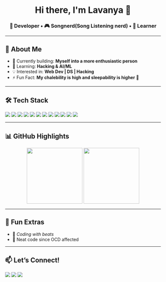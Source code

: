 <!-- Title -->
<h1 align="center">Hi there, I'm Lavanya 👋</h1>
<h3 align="center">🚀 Developer • 🎮 Songnerd(Song Listening nerd) • 🌱 Learner</h3>

---

## 🌟 About Me
- 🔭 Currently building: **Myself into a more enthusiastic person**  
- 🌱 Learning: **Hacking & AI/ML**  
- 💡 Interested in: **Web Dev | DS | Hacking**  
- ⚡ Fun Fact: **My chalebility is high and sleepability is higher** 🔧  

---

## 🛠️ Tech Stack
<p>
<img src="https://img.shields.io/badge/C-A8B9CC?style=for-the-badge&logo=c&logoColor=white"/>
<img src="https://img.shields.io/badge/C++-00599C?style=for-the-badge&logo=cplusplus&logoColor=white"/> 
<img src="https://img.shields.io/badge/Java-007396?style=for-the-badge&logo=java&logoColor=white"/>
<img src="https://img.shields.io/badge/Python-3776AB?style=for-the-badge&logo=python&logoColor=white"/>  
<img src="https://img.shields.io/badge/HTML5-E34F26?style=for-the-badge&logo=html5&logoColor=white"/>
<img src="https://img.shields.io/badge/CSS3-1572B6?style=for-the-badge&logo=css3&logoColor=white"/>
<img src="https://img.shields.io/badge/JavaScript-F7DF1E?style=for-the-badge&logo=javascript&logoColor=black"/>
<img src="https://img.shields.io/badge/Git-F05032?style=for-the-badge&logo=git&logoColor=white"/>
<img src="https://img.shields.io/badge/Node.js-339933?style=for-the-badge&logo=node.js&logoColor=white"/>  
<img src="https://img.shields.io/badge/MySQL-4479A1?style=for-the-badge&logo=mysql&logoColor=white"/>  
<img src="https://img.shields.io/badge/Express.js-000000?style=for-the-badge&logo=express&logoColor=white"/>  
<img src="https://img.shields.io/badge/Cocos2d-x-1d1d1d?style=for-the-badge&logo=cocos&logoColor=61DAFB"/>  
</p>

---

## 📊 GitHub Highlights
<p align="center">
<img src="https://github-readme-stats.vercel.app/api?username=Lavanya24R&show_icons=true&theme=radical" height="180em"/>
<img src="https://github-readme-stats.vercel.app/api/top-langs/?username=Lavanya24R&layout=compact&theme=radical" height="180em"/>
</p>

---

## 🌈 Fun Extras
- 🎵 *Coding with beats*  
- 📐 Neat code since OCD affected

---

## 📫 Let’s Connect!
<p>
<a href="https://www.linkedin.com/in/lavanya-rastogi-a39b10320/"><img src="https://img.shields.io/badge/-LinkedIn-0077B5?style=for-the-badge&logo=linkedin&logoColor=white"/></a>
<a href="mailto:rastogi.lavanya24@gmail.com"><img src="https://img.shields.io/badge/-Gmail-D14836?style=for-the-badge&logo=gmail&logoColor=white"/></a>
<a href="https://portfolio-theta-henna-78.vercel.app/"><img src="https://img.shields.io/badge/-Portfolio-000000?style=for-the-badge&logo=vercel&logoColor=white"/></a>
</p>

